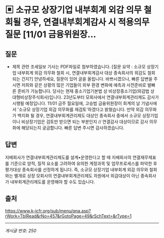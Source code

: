 # ▣ 소규모 상장기업 내부회계 외감 의무 철회될 경우, 연결내부회계감사 시 적용의무 질문 [11/01 금융위원장...

## 질문
* 제목 관련 조세일보 기사는 PDF파일로 첨부하였습니다.
[질문 요약 : 소규모 상장기업 내부회계 외감 의무화 철회 시, 연결내부회계감사 대상 종속회사의 외감도 철회되는 건지?]
안녕하세요, 질문이 있어 글을 올립니다.
바쁘시겠으나, 빠른 답변을 주시면 저희와 같은 상황의 많은 기업들이 외부 환경 변화에 예측과 사전준비로 발빠른 준비가 가능합니다.
당사는 현재 중소기업기본법 상 비상장중소기업(외감법 상 대형비상장주식회사)입니다.
23년도부터 모회사에서 연결내부회계관리제도 감사가 시행될 예정입니다.
11/01 금주 월요일에, 고승범 금융위원장이 회계의 날 기념사에서 '소규모 상장기업 외감 의무화를 재검토'하겠다고 밝혔습니다.
만약 외감 의무화가 백지화 될 경우, 연결내부회계관리제도 대상인 종속회사 중에서
소규모 상장기업이나 비상장기업은 검토만 받으면 되는 부분인지 // 연결감사 대상이므로 감사 의무화에 해당되는지 궁금합니다.
빠른 답변 주시면 감사하겠습니다.

## 답변
지배회사가 연결내부회계관리제도를 설계•운영한다고 할 때 지배회사의 연결재무제표를 기준으로 양적, 질적 요소를 고려하여 유의한 계정과목 및 업무프로세스를 파악한 후 평가대상 종속회사를 선정하게 됩니다.
즉, 소규모 상장기업 내부회계 외감 의무와 철회와는 별개로 상장 모회사의 연결내부회계관리제도 차원에서 외감대상이 아닌 종속회사가 내부회계관리제도를 운영해야 할 수도 있습니다.

## 출처
https://www.k-icfr.org/sub/menu/qna.asp?rWork=TblRead&rNo=457&rGotoPage=49&rSchText=&rType=1

---
*게시글 번호: 250*
